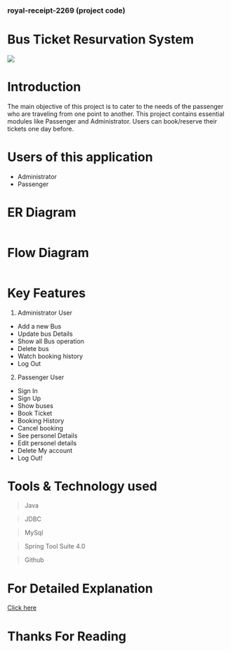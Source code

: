 ### royal-receipt-2269 (project code)
# Bus Ticket Resurvation System


<img src="https://www.travelopro.com/public/images/contents/Bus-Reservation-System1.jpg" >


# Introduction

The main objective of this project is to cater to the needs of the passenger who are
traveling from one point to another. This project contains essential modules like
Passenger and Administrator. Users can book/reserve their tickets one day before.

# Users of this application

- Administrator
- Passenger

# ER Diagram

<img src="https://www.linkpicture.com/q/Redbus_1.png" alt="">

# Flow Diagram

<img src="https://www.linkpicture.com/q/flowDiagram.png" alt="">

# Key Features

1. Administrator User
-  Add a new Bus        
-  Update bus Details    
-  Show all Bus operation      
-  Delete bus     
-  Watch booking history    
-  Log Out 

2. Passenger User
-  Sign In
-  Sign Up
-  Show buses            
-  Book Ticket             
-  Booking History          
-  Cancel booking          
-  See personel Details    
-  Edit personel details   
-  Delete My account       
-  Log Out!

# Tools & Technology used

> Java

> JDBC

> MySql

> Spring Tool Suite 4.0

> Github

# For Detailed Explanation

<a href="https://drive.google.com/file/d/1MZrkSJZufL4ewJXoQzmdEP44kPxNruy_/view?usp=sharing" >Click here</a>

# Thanks For Reading
